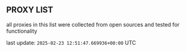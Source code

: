 ## PROXY LIST

all proxies in this list were collected from open sources and tested for functionality

last update: `2025-02-23 12:51:47.669936+00:00` UTC